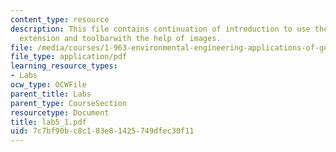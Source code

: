 ```yaml
---
content_type: resource
description: This file contains continuation of introduction to use the spatial analyst
  extension and toolbarwith the help of images.
file: /media/courses/1-963-environmental-engineering-applications-of-geographic-information-systems-fall-2004/7c7bf90bc8c183e81425749dfec30f11_lab5_1.pdf
file_type: application/pdf
learning_resource_types:
- Labs
ocw_type: OCWFile
parent_title: Labs
parent_type: CourseSection
resourcetype: Document
title: lab5_1.pdf
uid: 7c7bf90b-c8c1-83e8-1425-749dfec30f11
---
```

